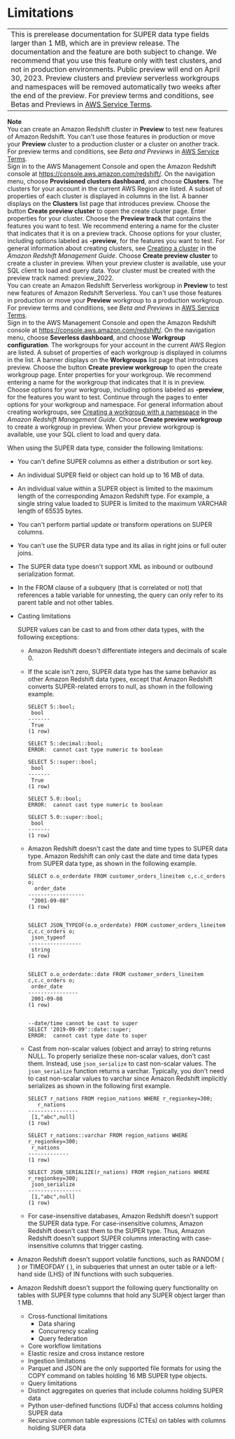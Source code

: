 # Limitations<a name="limitations-super"></a>


|  | 
| --- |
|  This is prerelease documentation for SUPER data type fields larger than 1 MB, which are in preview release\. The documentation and the feature are both subject to change\. We recommend that you use this feature only with test clusters, and not in production environments\. Public preview will end on April 30, 2023\. Preview clusters and preview serverless workgroups and namespaces will be removed automatically two weeks after the end of the preview\. For preview terms and conditions, see Betas and Previews in [AWS Service Terms](https://aws.amazon.com/service-terms/)\.   | 

**Note**  
You can create an Amazon Redshift cluster in **Preview** to test new features of Amazon Redshift\. You can't use those features in production or move your **Preview** cluster to a production cluster or a cluster on another track\. For preview terms and conditions, see *Beta and Previews* in [AWS Service Terms](https://aws.amazon.com/service-terms/)\.  
Sign in to the AWS Management Console and open the Amazon Redshift console at [https://console\.aws\.amazon\.com/redshift/](https://console.aws.amazon.com/redshift/)\.
On the navigation menu, choose **Provisioned clusters dashboard**, and choose **Clusters**\. The clusters for your account in the current AWS Region are listed\. A subset of properties of each cluster is displayed in columns in the list\.
A banner displays on the **Clusters** list page that introduces preview\. Choose the button **Create preview cluster** to open the create cluster page\.
Enter properties for your cluster\. Choose the **Preview track** that contains the features you want to test\. We recommend entering a name for the cluster that indicates that it is on a preview track\. Choose options for your cluster, including options labeled as **\-preview**, for the features you want to test\. For general information about creating clusters, see [Creating a cluster](https://docs.aws.amazon.com/redshift/latest/mgmt/managing-clusters-console.html#create-cluster) in the *Amazon Redshift Management Guide*\.
Choose **Create preview cluster** to create a cluster in preview\.
When your preview cluster is available, use your SQL client to load and query data\.
Your cluster must be created with the preview track named: preview\_2022\.  
You can create an Amazon Redshift Serverless workgroup in **Preview** to test new features of Amazon Redshift Serverless\. You can't use those features in production or move your **Preview** workgroup to a production workgroup\. For preview terms and conditions, see *Beta and Previews* in [AWS Service Terms](https://aws.amazon.com/service-terms/)\.  
Sign in to the AWS Management Console and open the Amazon Redshift console at [https://console\.aws\.amazon\.com/redshift/](https://console.aws.amazon.com/redshift/)\.
On the navigation menu, choose **Severless dashboard**, and choose **Workgroup configuration**\. The workgroups for your account in the current AWS Region are listed\. A subset of properties of each workgroup is displayed in columns in the list\.
A banner displays on the **Workgroups** list page that introduces preview\. Choose the button **Create preview workgroup** to open the create workgroup page\.
Enter properties for your workgroup\. We recommend entering a name for the workgroup that indicates that it is in preview\. Choose options for your workgroup, including options labeled as **\-preview**, for the features you want to test\. Continue through the pages to enter options for your workgroup and namespace\. For general information about creating workgroups, see [Creating a workgroup with a namespace](https://docs.aws.amazon.com/redshift/latest/mgmt/serverless-console-workgroups-create-workgroup-wizard.html) in the *Amazon Redshift Management Guide*\.
Choose **Create preview workgroup** to create a workgroup in preview\.
When your preview workgroup is available, use your SQL client to load and query data\.

When using the SUPER data type, consider the following limitations:
+ You can't define SUPER columns as either a distribution or sort key\.
+ An individual SUPER field or object can hold up to 16 MB of data\.
+ An individual value within a SUPER object is limited to the maximum length of the corresponding Amazon Redshift type\. For example, a single string value loaded to SUPER is limited to the maximum VARCHAR length of 65535 bytes\.
+ You can't perform partial update or transform operations on SUPER columns\.
+ You can't use the SUPER data type and its alias in right joins or full outer joins\.
+ The SUPER data type doesn't support XML as inbound or outbound serialization format\. 
+ In the FROM clause of a subquery \(that is correlated or not\) that references a table variable for unnesting, the query can only refer to its parent table and not other tables\.
+ Casting limitations

  SUPER values can be cast to and from other data types, with the following exceptions:
  + Amazon Redshift doesn't differentiate integers and decimals of scale 0\.
  + If the scale isn't zero, SUPER data type has the same behavior as other Amazon Redshift data types, except that Amazon Redshift converts SUPER\-related errors to null, as shown in the following example\.

    ```
    SELECT 5::bool;
     bool
    -------
     True
    (1 row)
    
    SELECT 5::decimal::bool;
    ERROR:  cannot cast type numeric to boolean
    
    SELECT 5::super::bool;
     bool
    -------
     True
    (1 row)
    
    SELECT 5.0::bool;
    ERROR:  cannot cast type numeric to boolean
    
    SELECT 5.0::super::bool;
     bool
    -------
    (1 row)
    ```
  + Amazon Redshift doesn't cast the date and time types to SUPER data type\. Amazon Redshift can only cast the date and time data types from SUPER data type, as shown in the following example\.

    ```
    SELECT o.o_orderdate FROM customer_orders_lineitem c,c.c_orders o;
      order_date
    ------------------
     "2001-09-08"
    (1 row)
    
    
    SELECT JSON_TYPEOF(o.o_orderdate) FROM customer_orders_lineitem c,c.c_orders o;
     json_typeof
    -----------------
     string
    (1 row)
    
    
    SELECT o.o_orderdate::date FROM customer_orders_lineitem c,c.c_orders o;
     order_date
    ----------------
     2001-09-08
    (1 row)
    
    
    --date/time cannot be cast to super 
    SELECT '2019-09-09'::date::super;
    ERROR:  cannot cast type date to super
    ```
  + Cast from non\-scalar values \(object and array\) to string returns NULL\. To properly serialize these non\-scalar values, don't cast them\. Instead, use `json_serialize` to cast non\-scalar values\. The `json_serialize` function returns a varchar\. Typically, you don't need to cast non\-scalar values to varchar since Amazon Redshift implicitly serializes as shown in the following first example\. 

    ```
    SELECT r_nations FROM region_nations WHERE r_regionkey=300;
       r_nations
    ----------------
     [1,"abc",null]
    (1 row)
    
    SELECT r_nations::varchar FROM region_nations WHERE r_regionkey=300;
     r_nations
    -------------
    (1 row)
    
    SELECT JSON_SERIALIZE(r_nations) FROM region_nations WHERE r_regionkey=300;
     json_serialize
    -----------------
     [1,"abc",null]
    (1 row)
    ```
  + For case\-insensitive databases, Amazon Redshift doesn't support the SUPER data type\. For case\-insensitive columns, Amazon Redshift doesn't cast them to the SUPER type\. Thus, Amazon Redshift doesn't support SUPER columns interacting with case\-insensitive columns that trigger casting\.
+ Amazon Redshift doesn't support volatile functions, such as RANDOM \( \) or TIMEOFDAY \( \), in subqueries that unnest an outer table or a left\-hand side \(LHS\) of IN functions with such subqueries\.
+ Amazon Redshift doesn't support the following query functionality on tables with SUPER type columns that hold any SUPER object larger than 1 MB\. 
  + Cross\-functional limitations
    +  Data sharing 
    +  Concurrency scaling 
    +  Query federation 
  +  Core workflow limitations 
    +  Elastic resize and cross instance restore 
  +  Ingestion limitations 
    +  Parquet and JSON are the only supported file formats for using the COPY command on tables holding 16 MB SUPER type objects\. 
  +  Query limitations 
    +  Distinct aggregates on queries that include columns holding SUPER data 
    +  Python user\-defined functions \(UDFs\) that access columns holding SUPER data 
    +  Recursive common table expressions \(CTEs\) on tables with columns holding SUPER data 